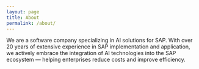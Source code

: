 ```yaml
---
layout: page
title: About
permalink: /about/
---
```


We are a software company specializing in AI solutions for SAP.
With over 20 years of extensive experience in SAP implementation and application, we actively embrace the integration of AI technologies into the SAP ecosystem — helping enterprises reduce costs and improve efficiency.
